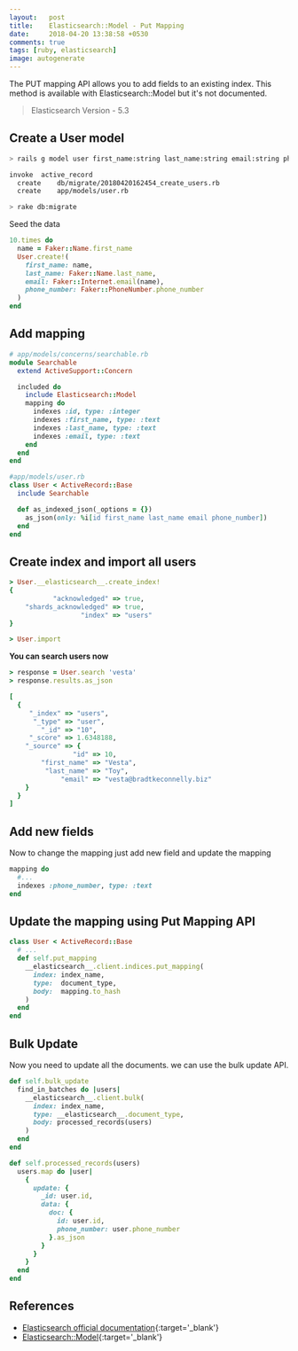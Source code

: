```yaml
---
layout:   post
title:    Elasticsearch::Model - Put Mapping
date:     2018-04-20 13:38:58 +0530
comments: true
tags: [ruby, elasticsearch]
image: autogenerate
---
```

The PUT mapping API allows you to add fields to an existing index.
This method is available with Elasticsearch::Model but it's not documented.

> Elasticsearch Version - 5.3

## Create a User model

```bash
> rails g model user first_name:string last_name:string email:string phone_number:string

invoke  active_record
  create    db/migrate/20180420162454_create_users.rb
  create    app/models/user.rb

> rake db:migrate
```
<!--more-->

Seed the data

```ruby
10.times do
  name = Faker::Name.first_name
  User.create!(
    first_name: name,
    last_name: Faker::Name.last_name,
    email: Faker::Internet.email(name),
    phone_number: Faker::PhoneNumber.phone_number
  )
end
```

## Add mapping

```ruby
# app/models/concerns/searchable.rb
module Searchable
  extend ActiveSupport::Concern

  included do
    include Elasticsearch::Model
    mapping do
      indexes :id, type: :integer
      indexes :first_name, type: :text
      indexes :last_name, type: :text
      indexes :email, type: :text
    end
  end
end

#app/models/user.rb
class User < ActiveRecord::Base
  include Searchable

  def as_indexed_json(_options = {})
    as_json(only: %i[id first_name last_name email phone_number])
  end
end
```

## Create index and import all users

```ruby
> User.__elasticsearch__.create_index!
{
           "acknowledged" => true,
    "shards_acknowledged" => true,
                  "index" => "users"
}

> User.import
```

**You can search users now**

```ruby
> response = User.search 'vesta'
> response.results.as_json

[
  {
     "_index" => "users",
      "_type" => "user",
        "_id" => "10",
     "_score" => 1.6348188,
    "_source" => {
                "id" => 10,
        "first_name" => "Vesta",
         "last_name" => "Toy",
             "email" => "vesta@bradtkeconnelly.biz"
    }
  }
]
```
## Add new fields

Now to change the mapping just add new field and update the mapping

```ruby
mapping do
  #...
  indexes :phone_number, type: :text
end
```

## Update the mapping using Put Mapping API

```ruby
class User < ActiveRecord::Base
  # ...
  def self.put_mapping
    __elasticsearch__.client.indices.put_mapping(
      index: index_name,
      type:  document_type,
      body:  mapping.to_hash
    )
  end
end
```

## Bulk Update

Now you need to update all the documents. we can use the bulk update API.

```ruby
def self.bulk_update
  find_in_batches do |users|
    __elasticsearch__.client.bulk(
      index: index_name,
      type: __elasticsearch__.document_type,
      body: processed_records(users)
    )
  end
end

def self.processed_records(users)
  users.map do |user|
    {
      update: {
        _id: user.id,
        data: {
          doc: {
            id: user.id,
            phone_number: user.phone_number
          }.as_json
        }
      }
    }
  end
end
```

## References

  - [Elasticsearch official documentation][elastic-documentation]{:target='_blank'}
  - [Elasticsearch::Model][elasticsearch-model]{:target='_blank'}


[elastic-documentation]: https://www.elastic.co/guide/en/elasticsearch/reference/5.3/index.html
[elasticsearch-model]: https://github.com/elastic/elasticsearch-rails/tree/master/elasticsearch-model
[put-mapping]: https://www.elastic.co/guide/en/elasticsearch/reference/5.3/indices-put-mapping.html
